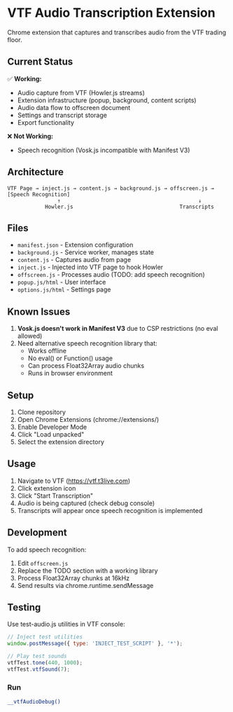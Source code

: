 # VTF Audio Transcription Extension

Chrome extension that captures and transcribes audio from the VTF trading floor.

## Current Status

✅ **Working:**
- Audio capture from VTF (Howler.js streams)
- Extension infrastructure (popup, background, content scripts)
- Audio data flow to offscreen document
- Settings and transcript storage
- Export functionality

❌ **Not Working:**
- Speech recognition (Vosk.js incompatible with Manifest V3)

## Architecture

```
VTF Page → inject.js → content.js → background.js → offscreen.js → [Speech Recognition]
                ↑                                            ↓
            Howler.js                                  Transcripts
```

## Files

- `manifest.json` - Extension configuration
- `background.js` - Service worker, manages state
- `content.js` - Captures audio from page
- `inject.js` - Injected into VTF page to hook Howler
- `offscreen.js` - Processes audio (TODO: add speech recognition)
- `popup.js/html` - User interface
- `options.js/html` - Settings page

## Known Issues

1. **Vosk.js doesn't work in Manifest V3** due to CSP restrictions (no eval allowed)
2. Need alternative speech recognition library that:
   - Works offline
   - No eval() or Function() usage
   - Can process Float32Array audio chunks
   - Runs in browser environment

## Setup

1. Clone repository
2. Open Chrome Extensions (chrome://extensions/)
3. Enable Developer Mode
4. Click "Load unpacked"
5. Select the extension directory

## Usage

1. Navigate to VTF (https://vtf.t3live.com)
2. Click extension icon
3. Click "Start Transcription"
4. Audio is being captured (check debug console)
5. Transcripts will appear once speech recognition is implemented

## Development

To add speech recognition:
1. Edit `offscreen.js`
2. Replace the TODO section with a working library
3. Process Float32Array chunks at 16kHz
4. Send results via chrome.runtime.sendMessage

## Testing

Use test-audio.js utilities in VTF console:
```javascript
// Inject test utilities
window.postMessage({ type: 'INJECT_TEST_SCRIPT' }, '*');

// Play test sounds
vtfTest.tone(440, 1000);
vtfTest.vtfSound(7);
```


### Run
```bash
__vtfAudioDebug()
```